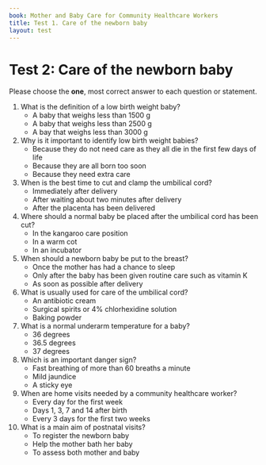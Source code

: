 ```yaml
---
book: Mother and Baby Care for Community Healthcare Workers
title: Test 1. Care of the newborn baby
layout: test
---
```


# Test 2: Care of the newborn baby

Please choose the **one**, most correct answer to each question or statement.

1. What is the definition of a low birth weight baby?
	-	A baby that weighs less than 1500 g
	+	A baby that weighs less than 2500 g
	-	A bay that weighs less than 3000 g
2.	Why is it important to identify low birth weight babies?
	-	Because they do not need care as they all die in the first few days of life
	-	Because they are all born too soon
	+	Because they need extra care
3.	When is the best time to cut and clamp the umbilical cord?
	-	Immediately after delivery
	+	After waiting about two minutes after delivery
	-	After the placenta has been delivered
4.	Where should a normal baby be placed after the umbilical cord has been cut?
	+	In the kangaroo care position
	-	In a warm cot
	-	In an incubator
5.	When should a newborn baby be put to the breast?
	-	Once the mother has had a chance to sleep
	-	Only after the baby has been given routine care such as vitamin K
	+	As soon as possible after delivery
6.	What is usually used for care of the umbilical cord?
	-	An antibiotic cream
	+	Surgical spirits or 4% chlorhexidine solution
	-	Baking powder
7.	What is a normal underarm temperature for a baby?
	-	36 degrees
	+	36.5 degrees
	-	37 degrees
8.	Which is an important danger sign?
	+	Fast breathing of more than 60 breaths a minute
	-	Mild jaundice
	-	A sticky eye
9.	When are home visits needed by a community healthcare worker?
	-	Every day for the first week
	+	Days 1, 3, 7 and 14 after birth
	-	Every 3 days for the first two weeks
10.	What is a main aim of postnatal visits?
	-	To register the newborn baby
	-	Help the mother bath her baby
	+	To assess both mother and baby